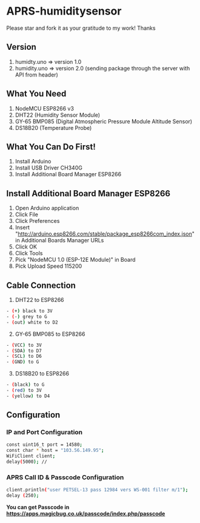 # APRS-humiditysensor
Please star and fork it as your gratitude to my work! Thanks

## Version
1. humidty.uno => version 1.0
2. humidity.uno => version 2.0 (sending package through the server with API from header)

## What You Need
1. NodeMCU ESP8266 v3
2. DHT22 (Humidity Sensor Module)
3. GY-65 BMP085 (Digital Atmospheric Pressure Module Altitude Sensor)
4. DS18B20 (Temperature Probe)

## What You Can Do First!
1. Install Arduino
2. Install USB Driver CH340G
3. Install Additional Board Manager ESP8266

## Install Additional Board Manager ESP8266
1. Open Arduino application
2. Click File
3. Click Preferences
4. Insert "http://arduino.esp8266.com/stable/package_esp8266com_index.json" in Additional Boards Manager URLs
5. Click OK
6. Click Tools
7. Pick "NodeMCU 1.0 (ESP-12E Module)" in Board
8. Pick Upload Speed 115200

## Cable Connection
1. DHT22 to ESP8266
```bash
- (+) black to 3V
- (-) grey to G
- (out) white to D2
```
2. GY-65 BMP085 to ESP8266
```bash
- (VCC) to 3V
- (SDA) to D7
- (SCL) to D6
- (GND) to G
```
3. DS18B20 to ESP8266
```bash
- (black) to G
- (red) to 3V
- (yellow) to D4
```

## Configuration
### IP and Port Configuration
```bash
const uint16_t port = 14580; 
const char * host = "103.56.149.95"; 
WiFiClient client; 
delay(5000); // 
```

### APRS Call ID & Passcode Configuration
```bash
client.println("user PETSEL-13 pass 12984 vers WS-001 filter m/1"); 
delay (250);
```
**You can get Passcode in https://apps.magicbug.co.uk/passcode/index.php/passcode**
